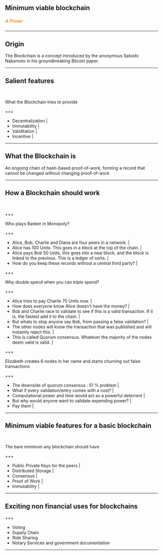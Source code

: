 ## Minimum viable blockchain
##### <span style="font-family:Helvetica Neue; font-weight:bold"><span style="color:#e49436">A Primer</span></span>

---

## Origin
The Blockchain is a concept introduced by the anonymous Satoshi Nakamoto in his groundbreaking Bitcoin paper.

---

## Salient features

<br>

What the Blockchain tries to provide

+++

- Decentralization |
- Immutability     |
- Validitation     |
- Incentive        | 

---

## What the Blockchain is

An ongoing chain of hash-based proof-of-work, forming a record that cannot be changed without changing proof-of-work

--- 

## How a Blockchain should work

<br>

+++ 

Who plays Banker in Monopoly?

+++

- Alice, Bob, Charlie and Diana are four peers in a network. |
- Alice has 100 Units. This goes in a block at the top of the chain. |
- Alice pays Bob 50 Units, this goes into a new block, and the block is linked to the previous. This is a ledger of sorts. |
- How do you keep these records without a central third party? |

+++

Why double spend when you can triple spend?

+++

- Alice tries to pay Charlie 75 Units now. |
- How does everyone know Alice doesn't have the money? | 
- Bob and Charlie race to validate to see if this is a valid transaction. If it is, the fastest add it to the chain. |
- But whats to stop anyone say Bob, from passing a false validation? | 
- The other nodes will know the transaction that was published and will instantly reject this. |
- This is called Quorum consensus. Whatever the majority of the nodes deem valid is valid. |

+++

Elizabeth creates 6 nodes in her name and starts churning out false transactions 

+++
 - The downside of quorum consensus : 51 % problem |
 - What if every validation/entry comes with a cost? | 
 - Computational power and time would act as a powerful deterrent | 
 - But why would anyone want to validate expending power? | 
 - Pay them |

---

## Minimum viable features for a basic blockchain

<br>

The bare minimum any blockchain should have

+++

 - Public Private Keys for the peers |
 - Distributed Storage |
 - Consensus |
 - Proof of Work |
 - Immutability |

---

## Exciting non financial uses for blockchains

+++

 - Voting
 - Supply Chain
 - Ride Sharing
 - Notary Services and government documentation

---
